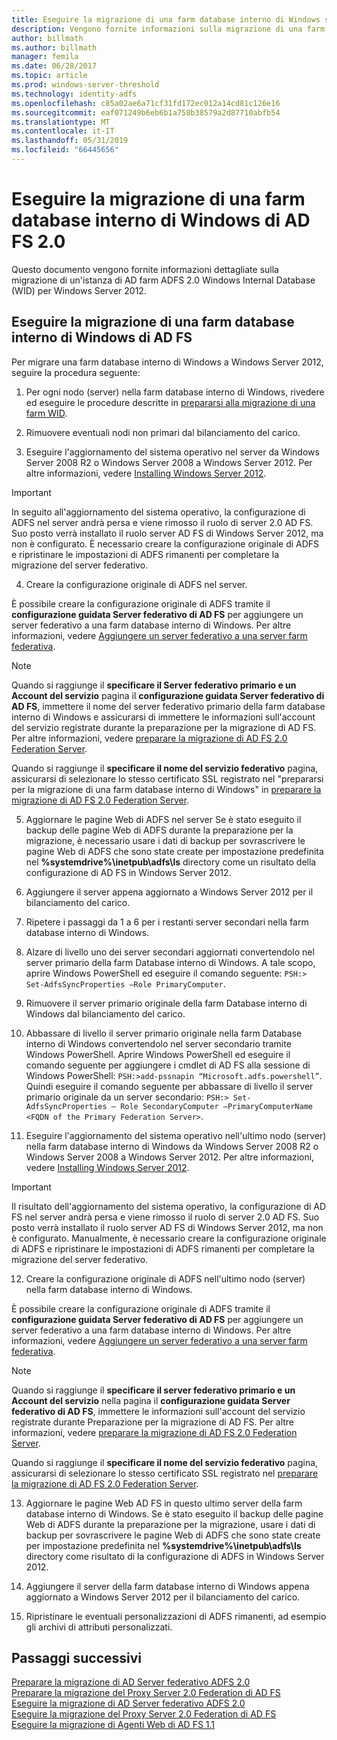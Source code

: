 ```yaml
---
title: Eseguire la migrazione di una farm database interno di Windows server di AD FS 2.0 federation
description: Vengono fornite informazioni sulla migrazione di una farm database interno di Windows server 2.0 di ADFS a Windows Server 2012
author: billmath
ms.author: billmath
manager: femila
ms.date: 06/28/2017
ms.topic: article
ms.prod: windows-server-threshold
ms.technology: identity-adfs
ms.openlocfilehash: c85a02ae6a71cf31fd172ec012a14cd81c126e16
ms.sourcegitcommit: eaf071249b6eb6b1a758b38579a2d87710abfb54
ms.translationtype: MT
ms.contentlocale: it-IT
ms.lasthandoff: 05/31/2019
ms.locfileid: "66445656"
---
```

# <a name="migrate-an-ad-fs-20-wid-farm"></a>Eseguire la migrazione di una farm database interno di Windows di AD FS 2.0  
Questo documento vengono fornite informazioni dettagliate sulla migrazione di un'istanza di AD farm ADFS 2.0 Windows Internal Database (WID) per Windows Server 2012.

## <a name="migrate-an-ad-fs-wid-farm"></a>Eseguire la migrazione di una farm database interno di Windows di AD FS
Per migrare una farm database interno di Windows a Windows Server 2012, seguire la procedura seguente:  
  
1.  Per ogni nodo (server) nella farm database interno di Windows, rivedere ed eseguire le procedure descritte in [prepararsi alla migrazione di una farm WID](prepare-to-migrate-a-wid-farm.md).  
  
2.  Rimuovere eventuali nodi non primari dal bilanciamento del carico.  
  
3.  Eseguire l'aggiornamento del sistema operativo nel server da Windows Server 2008 R2 o Windows Server 2008 a Windows Server 2012. Per altre informazioni, vedere [Installing Windows Server 2012](https://technet.microsoft.com/library/jj134246.aspx).  
  
> [!IMPORTANT]
>  In seguito all'aggiornamento del sistema operativo, la configurazione di ADFS nel server andrà persa e viene rimosso il ruolo di server 2.0 AD FS. Suo posto verrà installato il ruolo server AD FS di Windows Server 2012, ma non è configurato. È necessario creare la configurazione originale di ADFS e ripristinare le impostazioni di ADFS rimanenti per completare la migrazione del server federativo.  
  
4. Creare la configurazione originale di ADFS nel server.  
  
È possibile creare la configurazione originale di ADFS tramite il **configurazione guidata Server federativo di AD FS** per aggiungere un server federativo a una farm database interno di Windows. Per altre informazioni, vedere [Aggiungere un server federativo a una server farm federativa](add-a-federation-server-to-a-federation-server-farm.md).  
  
> [!NOTE]
> Quando si raggiunge il **specificare il Server federativo primario e un Account del servizio** pagina il **configurazione guidata Server federativo di AD FS**, immettere il nome del server federativo primario della farm database interno di Windows e assicurarsi di immettere le informazioni sull'account del servizio registrate durante la preparazione per la migrazione di AD FS. Per altre informazioni, vedere [preparare la migrazione di AD FS 2.0 Federation Server](prepare-to-migrate-a-wid-farm.md). 
>  
> Quando si raggiunge il **specificare il nome del servizio federativo** pagina, assicurarsi di selezionare lo stesso certificato SSL registrato nel "prepararsi per la migrazione di una farm database interno di Windows" in [preparare la migrazione di AD FS 2.0 Federation Server](prepare-to-migrate-a-wid-farm.md).  
  
5. Aggiornare le pagine Web di ADFS nel server Se è stato eseguito il backup delle pagine Web di ADFS durante la preparazione per la migrazione, è necessario usare i dati di backup per sovrascrivere le pagine Web di ADFS che sono state create per impostazione predefinita nel **%systemdrive%\inetpub\adfs\ls** directory come un risultato della configurazione di AD FS in Windows Server 2012.  
  
6. Aggiungere il server appena aggiornato a Windows Server 2012 per il bilanciamento del carico.  
  
7. Ripetere i passaggi da 1 a 6 per i restanti server secondari nella farm database interno di Windows.  
  
8. Alzare di livello uno dei server secondari aggiornati convertendolo nel server primario della farm Database interno di Windows. A tale scopo, aprire Windows PowerShell ed eseguire il comando seguente: `PSH:> Set-AdfsSyncProperties –Role PrimaryComputer`.  
  
9. Rimuovere il server primario originale della farm Database interno di Windows dal bilanciamento del carico.  
  
10. Abbassare di livello il server primario originale nella farm Database interno di Windows convertendolo nel server secondario tramite Windows PowerShell. Aprire Windows PowerShell ed eseguire il comando seguente per aggiungere i cmdlet di AD FS alla sessione di Windows PowerShell: `PSH:>add-pssnapin “Microsoft.adfs.powershell”`. Quindi eseguire il comando seguente per abbassare di livello il server primario originale da un server secondario: `PSH:> Set-AdfsSyncProperties – Role SecondaryComputer –PrimaryComputerName <FQDN of the Primary Federation Server>`.  
  
11. Eseguire l'aggiornamento del sistema operativo nell'ultimo nodo (server) nella farm database interno di Windows da Windows Server 2008 R2 o Windows Server 2008 a Windows Server 2012. Per altre informazioni, vedere [Installing Windows Server 2012](https://technet.microsoft.com/library/jj134246.aspx).  
  
> [!IMPORTANT]
>  Il risultato dell'aggiornamento del sistema operativo, la configurazione di AD FS nel server andrà persa e viene rimosso il ruolo di server 2.0 AD FS. Suo posto verrà installato il ruolo server AD FS di Windows Server 2012, ma non è configurato. Manualmente, è necessario creare la configurazione originale di ADFS e ripristinare le impostazioni di ADFS rimanenti per completare la migrazione del server federativo.  
  
12. Creare la configurazione originale di ADFS nell'ultimo nodo (server) nella farm database interno di Windows.  
  
È possibile creare la configurazione originale di ADFS tramite il **configurazione guidata Server federativo di AD FS** per aggiungere un server federativo a una farm database interno di Windows. Per altre informazioni, vedere [Aggiungere un server federativo a una server farm federativa](add-a-federation-server-to-a-federation-server-farm.md).  
  
> [!NOTE]
> Quando si raggiunge il **specificare il server federativo primario e un Account del servizio** nella pagina il **configurazione guidata Server federativo di AD FS**, immettere le informazioni sull'account del servizio registrate durante Preparazione per la migrazione di AD FS. Per altre informazioni, vedere [preparare la migrazione di AD FS 2.0 Federation Server](prepare-to-migrate-a-wid-farm.md). 
>  
> Quando si raggiunge il **specificare il nome del servizio federativo** pagina, assicurarsi di selezionare lo stesso certificato SSL registrato nel [preparare la migrazione di AD FS 2.0 Federation Server](prepare-to-migrate-a-wid-farm.md).  
  
13. Aggiornare le pagine Web AD FS in questo ultimo server della farm database interno di Windows. Se è stato eseguito il backup delle pagine Web di ADFS durante la preparazione per la migrazione, usare i dati di backup per sovrascrivere le pagine Web di ADFS che sono state create per impostazione predefinita nel **%systemdrive%\inetpub\adfs\ls** directory come risultato di la configurazione di ADFS in Windows Server 2012.  
  
14. Aggiungere il server della farm database interno di Windows appena aggiornato a Windows Server 2012 per il bilanciamento del carico.  
  
15. Ripristinare le eventuali personalizzazioni di ADFS rimanenti, ad esempio gli archivi di attributi personalizzati.  
  
## <a name="next-steps"></a>Passaggi successivi
 [Preparare la migrazione di AD Server federativo ADFS 2.0](prepare-to-migrate-ad-fs-fed-server.md)   
 [Preparare la migrazione del Proxy Server 2.0 Federation di AD FS](prepare-to-migrate-ad-fs-fed-proxy.md)   
 [Eseguire la migrazione di AD Server federativo ADFS 2.0](migrate-the-ad-fs-fed-server.md)   
 [Eseguire la migrazione del Proxy Server 2.0 Federation di AD FS](migrate-the-ad-fs-2-fed-server-proxy.md)   
 [Eseguire la migrazione di Agenti Web di AD FS 1.1](migrate-the-ad-fs-web-agent.md)